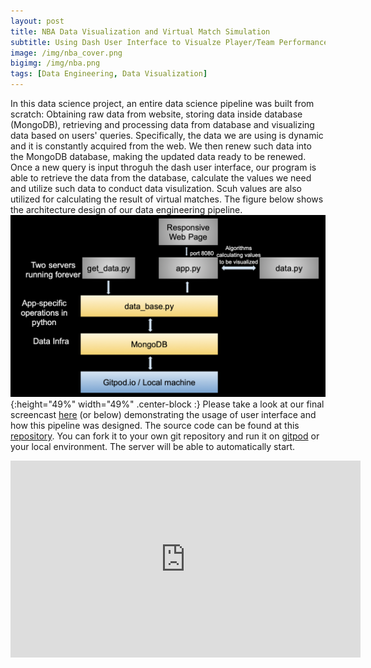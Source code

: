 ```yaml
---
layout: post
title: NBA Data Visualization and Virtual Match Simulation
subtitle: Using Dash User Interface to Visualze Player/Team Performance based on 2019-2020 NBA Player Data
image: /img/nba_cover.png
bigimg: /img/nba.png
tags: [Data Engineering, Data Visualization]
---
```


In this data science project, an entire data science pipeline was built from scratch: Obtaining raw data from website, storing data inside database (MongoDB), retrieving and processing data from database and visualizing data based on users' queries. Specifically, the data we are using is dynamic and it is constantly acquired from the web. We then renew such data into the MongoDB database, making the updated data ready to be renewed. Once a new query is input throguh the dash user interface, our program is able to retrieve the data from the database, calculate the values we need and utilize such data to conduct data visulization. Scuh values are also utilized for calculating the result of virtual matches. The figure below shows the architecture design of our data engineering pipeline.
![](/img/nba_archi.png){:height="49%" width="49%" .center-block :}
Please take a look at our final screencast [here](https://drive.google.com/file/d/1Va7-h8roagSQ0-7eA0EM4iLNC2IY-Zpi/view) (or below) demonstrating the usage of user interface and how this pipeline was designed. The source code can be found at this [repository](https://github.com/data1050projectfall2019/data1050project). You can fork it to your own git repository and run it on [gitpod](https://www.gitpod.io/) or your local environment. The server will be able to automatically start.


<iframe width="560" height="315" src="https://www.youtube.com/embed/Mw5dIwNEuYk" frameborder="0" allow="accelerometer; autoplay; encrypted-media; gyroscope; picture-in-picture" allowfullscreen></iframe>

